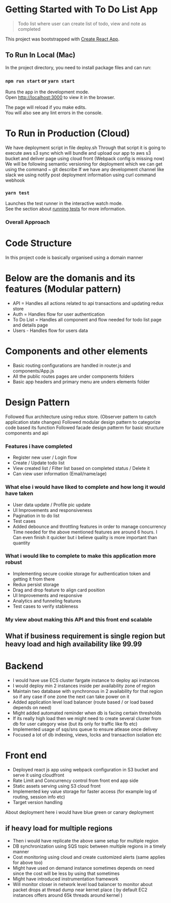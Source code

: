 # Getting Started with To Do List App
> Todo list where user can create list of todo, view and note as completed

This project was bootstrapped with [Create React App](https://github.com/facebook/create-react-app).

## To Run In Local (Mac)

In the project directory, you need to install package files and can run:

### `npm run start` or `yarn start`

Runs the app in the development mode.\
Open [http://localhost:3000](http://localhost:3000) to view it in the browser.

The page will reload if you make edits.\
You will also see any lint errors in the console.

# To Run in Production (Cloud)
  We have deployment script in file deploy.sh 
  Through that script it is going to execute aws s3 sync which will bundle and upload our app to aws s3 bucket and deliver page using cloud front (Webpack config is missing now)
  We will be following semantic versioning for deployment which we can get using the command ~ git describe
  If we have any development channel like slack we using notify post deployment information using curl command webhook


### `yarn test`

Launches the test runner in the interactive watch mode.\
See the section about [running tests](https://facebook.github.io/create-react-app/docs/running-tests) for more information.


### Overall Approach

# Code Structure
   In this project code is basically organised using a domain manner
   
# Below are the domanis and its features (Modular pattern)
  - API = Handles all actions related to api transactions and updating redux store
  - Auth = Handles flow for user authentication
  - To Do List = Handles all component and flow needed for todo list page and details page
  - Users - Handles flow for users data
 
# Components and other elements
  - Basic routing configurations are handled in router.js and components/App.js
  - All the public routes pages are under components folders
  - Basic app headers and primary menu are unders elements folder

# Design Pattern
  Followed flux architecture using redux store. (Observer pattern to catch application state changes)
  Followed modular design pattern to categorize code based its function
  Followed facade design patterm for basic structure components and api

### Features i have completed
  - Register new user / Login flow
  - Create / Update todo list
  - View created list / Filter list based on completed status / Delete it
  - Can view user information (Email/name/age)  

### What else i would have liked to complete and how long it would have taken
  - User data update / Profile pic update 
  - UI Improvements and responsiveness
  - Pagination in to do list  
  - Test cases
  - Added debounce and throttling features in order to manage concurrency
    Time needed for the above mentioned features are around 6 hours.
    I Can even finish it quicker but i believe quality is more important than quantity


### What i would like to complete to make this application more robust
  - Implementing secure cookie storage for authentication token and getting it from there
  - Redux persist storage
  - Drag and drop feature to align card position
  - UI Improvements and responsive
  - Analytics and funneling features
  - Test cases to verify stableness 
  

### My view about making this API and this front end scalable

## What if business requirement is single region but heavy load and high availability like 99.99
  
  # Backend
  - I would have use ECS cluster fargate instance to deploy api instances
  - I would deploy min 2 instances inside per availability zone of region
  - Maintain two database with synchronous in 2 availability for that region so if any case if one zone the next can take power on it
  - Added application level load balancer (route based / or load based depends on need)
  - Might added automated reminder when db is facing certain thresholds
  - If its really high load then we might need to create several cluster from db for user category wise (but its only for traffic like fb etc)
  - Implemented usage of sqs/sns queue to ensure atlease once delivey
  - Focused a lot of db indexing, views, locks and transaction isolation etc

  # Front end
  - Deployed react js app using webpack configuration in S3 bucket and serve it using cloudfront
  - Rate Limit and Concurrency control from front end app side
  - Static assets serving using S3 cloud front
  - Implemented key value storage for faster access (for example log of routing, session info etc)
  - Target version handling

  About deployment here i would have blue green or canary deployment


## if heavy load for multiple regions
  - Then i would have replicate the above same setup for multiple region
  - DB synchronization using SQS topic between multiple regions in a timely manner
  - Cost monitoring using cloud and create customized alerts (same applies for above too)
  - Might have used on demand instance sometimes depends on need since the cost will be less by using that sometimes
  - Might have introduced instrumentation framework
  - Will monitor closer in network level load balancer to monitor about packet drops at thread dump near kernet place ( by default EC2 instances offers around 65k threads around kernel )



  

    


